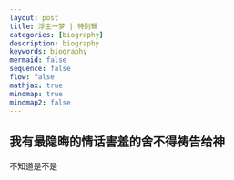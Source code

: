 ```yaml
---
layout: post
title: 浮生一梦 | 特别辑
categories: [biography]
description: biography
keywords: biography
mermaid: false
sequence: false
flow: false
mathjax: true
mindmap: true
mindmap2: false
---
```

## 我有最隐晦的情话害羞的舍不得祷告给神

#### 
不知道是不是